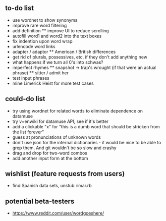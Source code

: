 ## to-do list

* use wordnet to show synonyms
* improve rare word filtering
* add definition
** improve UI to reduce scrolling
* autofill word1 and word2 into the text boxes
* fix indention upon word wrap
* urlencode word links
* adapter / adaptor
** American / British differences
* get rid of plurals, possessives, etc. if they don't add anything new
* what happens if we turn all 0's into schwas?
* imperfect rhymes
** snapshot -> trap's wrought (if that were an actual phrase)
** sitter / admit her
* test input phrases
* mine Limerick Heist for more test cases

## could-do list

* try using wordnet for related words to eliminate dependence on datamuse
* try v=enwiki for datamuse API, see if it's better
* add a clickable "x" for "this is a dumb word that should be stricken from the list forever"
* guess at pronunciations of unknown words
* don't use json for the internal dictionaries - it would be nice to be able to grep them. And git wouldn't be so slow and crashy
* drag and drop for two-word combos
* add another input form at the bottom

## wishlist (feature requests from users)

* find Spanish data sets, unstub rimar.rb

## potential beta-testers

* https://www.reddit.com/user/wordgoeshere/
